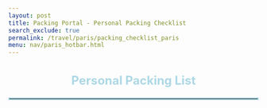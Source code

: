 ```yaml
---
layout: post 
title: Packing Portal - Personal Packing Checklist
search_exclude: true
permalink: /travel/paris/packing_checklist_paris
menu: nav/paris_hotbar.html
---
```



<div class="personal_checklist">
    <h3>Personal Packing List</h3>
    <hr>
    <ul id="checklist_area"></ul>
</div>

<script type="module">

import {
    pythonURI,
    fetchOptions,
} from "{{ site.baseurl }}/assets/js/api/config.js";

document.addEventListener("DOMContentLoaded", (event) => {
    getPackingChecklists();
});

function enableEditing(item, listItem, nameSpan, editButton) {
    // Ensure nameSpan is still in the DOM before replacing it
    if (!listItem.contains(nameSpan)) return;

    const inputField = document.createElement('input');
    inputField.type = 'text';
    inputField.value = nameSpan.textContent;
    inputField.className = 'edit-input';

    // Replace nameSpan with inputField
    listItem.replaceChild(inputField, nameSpan);

    editButton.textContent = 'Save';
    editButton.onclick = async () => {
        const newName = inputField.value;

        await putPackingChecklist(item.id, newName);

        // Ensure inputField is still in the DOM before replacing it back
        if (!listItem.contains(inputField)) return;

        nameSpan.textContent = newName;
        listItem.replaceChild(nameSpan, inputField);

        editButton.textContent = 'Edit';
        editButton.onclick = () => enableEditing(item, listItem, nameSpan, editButton);
    };
}


async function getPackingChecklists() {
    try {
        const response = await fetch(`${pythonURI}/api/packing_checklists`, {
            ...fetchOptions,
            method: 'GET',

        });

        if (!response.ok) {
            throw new Error('Failed to fetch packing checklists: ' + response.statusText);
        }

        const data = await response.json();
        console.log('Packing checklists get:', data);

        const checklistArea = document.getElementById('checklist_area');

        checklistArea.innerHTML = '';

        let currentUser = data.length > 0 ? data[0].current_user : null;
        let isAdmin = data.length > 0 ? data[0].is_admin : false;

        console.log("Current user:", currentUser);
        console.log("Is admin:", isAdmin);


        // Filter items based on user role
        const filteredData = isAdmin ? data : data.filter(item => item.user_id === currentUser);

        // Group items by user
        const groupedItems = {};
        filteredData.forEach(item => {
            if (!groupedItems[item.user_id]) {
                groupedItems[item.user_id] = {
                    user_name: item.user_name || `User ${item.user_id}`, // Ensure we display something
                    items: []
                };
            }
            groupedItems[item.user_id].items.push(item);
        });

        // Create sections for each user
        Object.values(groupedItems).forEach(userGroup => {
            // Create a section container
            const userSection = document.createElement('div');
            userSection.className = 'user-section';

            // Create a section header with the user's name
            const userHeader = document.createElement('h3');
            userHeader.textContent = `User: ${userGroup.user_name}`;
            userHeader.className = 'user-section-header';

            userSection.appendChild(userHeader);

            // Create a list for the user's items
            const userList = document.createElement('ul');
            userList.className = 'user-checklist';

            userGroup.items.forEach(item => {
                const listItem = document.createElement('li');
                listItem.className = 'checklist-item';

                const nameSpan = document.createElement('span');
                nameSpan.textContent = item.item;

                const editButton = document.createElement('button');
                editButton.className = 'edit-button';
                editButton.textContent = 'Edit';
                editButton.addEventListener('click', () => {
                    enableEditing(item, listItem, nameSpan, editButton);
                });

                const removeButton = document.createElement('button');
                removeButton.className = 'remove-button';
                removeButton.textContent = 'Remove';
                removeButton.addEventListener('click', () => {
                    deletePackingChecklist(item.id);
                    listItem.remove();
                });

                listItem.appendChild(nameSpan);
                listItem.appendChild(editButton);
                listItem.appendChild(removeButton);
                userList.appendChild(listItem);
            });

            userSection.appendChild(userList);
            checklistArea.appendChild(userSection);
        });

    } catch (error) {
        console.error('Error fetching packing checklists:', error);
        alert('Error fetching packing checklists: ' + error.message);
    }
};


async function deletePackingChecklist(id) {

    const deleteData = {
        id: id,
    }

    try {
        const response = await fetch(`${pythonURI}/api/packing_checklists`, {
            method: 'DELETE',
            headers: {
                'Content-Type': 'application/json'
            },
            body: JSON.stringify(deleteData)
        });

        if (!response.ok) {
            throw new Error('Failed to delete item: ' + response.statusText);
        }

        const data = await response.json();
    } catch (error) {
        console.error('Error deleting item:', error);
        alert('Error deleting item:' + error.message);
    }
}


async function putPackingChecklist(id, new_name) {
    
    const putData = {
        id: id,
        item: new_name
    }
    
    try {
        const response = await fetch(`${pythonURI}/api/packing_checklists`, {
            method: 'PUT',
            headers: {
                'Content-Type': 'application/json'
            },
            body: JSON.stringify(putData)
        });

        if(!response.ok) {
            throw new Error('Failed to update item: ' + response.statusText);
        }

        const data = await response.json();
        console.log('Item updated:', data);
    } catch (error) {
        console.error('Error updating item:', error);
        alert('Error updating item: ' + error.message);
    }
}



</script>


<style>



.personal_checklist h3 {
    font-size: 24px;
    text-align: center;
    margin-bottom: 20px;
    color: #add8e6;
}

.personal_checklist li {
    font-size: 24px;
    text-align: center;
    margin-bottom: 10px;
    color: black;
}

.personal_checklist hr {
    border: 2px solid #add8e6;
}

.checklist-item {
    display: flex; /* Align items horizontally */
    align-items: center; /* Vertically align content */
    justify-content: space-between; /* Spread content evenly */
    padding: 10px; /* Add some spacing around each item */
    margin-bottom: 10px; /* Space between list items */
    /* border: 2px solid #add8e6; Light border around the item */
    border-radius: 5px; /* Rounded corners */
    background-color:rgb(0, 0, 0); /* Light background color */
    color: #add8e6 !important;
}

/* Styling the buttons */
button {
    padding: 5px 10px; /* Add padding to make buttons larger */
    margin-left: 10px; /* Add space between buttons and item text */
    border: none; /* Remove default button border */
    border-radius: 5px; /* Rounded corners for buttons */
    cursor: pointer; /* Change cursor to pointer on hover */
    font-size: 14px; /* Set button text size */
}

/* Specific styling for the Edit button */
.edit-button {
    background-color:rgb(0, 0, 0) !important; /* Green background */
    color: #add8e6 !important; /* White text */
    border: 1px solid #add8e6;
}

/* Specific styling for the Remove button */
.remove-button {
    background-color:rgb(0, 0, 0) !important; /* Red background */
    color: #add8e6 !important; /* White text */
    border: 1px solid #add8e6;
}

/* Add hover effects for buttons */
button:hover {
    opacity: 0.9; /* Slightly dim the button on hover */
}

.edit-input {
    margin-right: 10px;
    padding: 5px;
    border: 1px solid #ddd;
    border-radius: 5px;
    font-size: 14px;
}

.user-section {
    margin-top: 20px;
    padding-right: 10px;
    border: 2px solid #add8e6;
    border-radius: 10px;
    background-color:rgb(0, 0, 0);
}

.user-section-header {
    font-size: 20px;
    font-weight: bold;
    margin-bottom: 10px;
    color: #add8e6 !important;
    border-bottom: 2px solid black;
    padding-bottom: 10px;
}


</style>